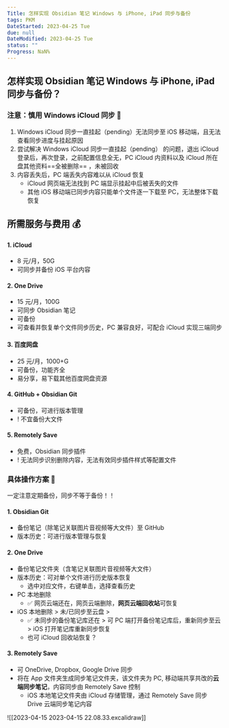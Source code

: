 ```yaml
---
Title: 怎样实现 Obsidian 笔记 Windows 与 iPhone, iPad 同步与备份
tags: PKM
DateStarted: 2023-04-25 Tue
due: null
DateModified: 2023-04-25 Tue
status: ""
Progress: NaN%
---
```


## 怎样实现 Obsidian 笔记 Windows 与 iPhone, iPad 同步与备份？

### 注意：慎用 Windows iCloud 同步 🚫

1. Windows iCloud 同步一直挂起（pending）无法同步至 iOS 移动端，且无法查看同步进度与挂起原因
2. 尝试解决 Windows iCloud 同步一直挂起（pending） 的问题，退出 iCloud 登录后，再次登录，之前配置信息全无，PC iCloud 内资料以及 iCloud 所在盘其他资料==全被删除== ，未被回收
3. 内容丢失后，PC 端丢失内容难以从 iCloud 恢复
   - iCloud 网页端无法找到 PC 端显示挂起中后被丢失的文件
   - 其他 iOS 移动端已同步内容只能单个文件逐一下载至 PC，无法整体下载恢复

## 所需服务与费用 💰

#### 1. iCloud

- 8 元/月，50G
- 可同步并备份 iOS 平台内容

#### 2. One Drive

- 15 元/月，100G
- 可同步 Obsidian 笔记
- 可备份
- 可查看并恢复单个文件同步历史，PC 兼容良好，可配合 iCloud 实现三端同步

#### 3. 百度网盘

- 25 元/月，1000+G
- 可备份，功能齐全
- 易分享，易下载其他百度网盘资源

#### 4. GitHub + Obsidian Git

- 可备份，可进行版本管理
- ! 不宜备份大文件

#### 5. Remotely Save

- 免费，Obsidian 同步插件
- ! 无法同步识别删除内容，无法有效同步插件样式等配置文件

### 具体操作方案 🚀

一定注意定期备份，同步不等于备份！！

#### 1. Obsidian Git

- 备份笔记（除笔记关联图片音视频等大文件）至 GitHub
- 版本历史：可进行版本管理与恢复

#### 2. One Drive

- 备份笔记文件夹（含笔记关联图片音视频等大文件）
- 版本历史：可对单个文件进行历史版本恢复
  - 选中对应文件，右键单击，选择查看历史
- PC 本地删除
  - ✅ 网页云端还在，网页云端删除，**网页云端回收站**可恢复
- iOS 本地删除 > 未/已同步至云盘 >
  - ✅ 未同步的备份笔记库还在 > 可 PC 端打开备份笔记库后，重新同步至云 > iOS 打开笔记库重新同步恢复
  - 也可 iCloud 回收站恢复？

#### 3. Remotely Save

- 可 OneDrive, Dropbox, Google Drive 同步
- 将在 App 文件夹生成同步笔记文件夹，该文件夹为 PC, 移动端共享共改的**云端同步笔记**，内容同步由 Remotely Save 控制
  - iOS 本地笔记文件夹由 iCloud 存储管理，通过 Remotely Save 同步 Drive 云端同步笔记内容

![[2023-04-15 2023-04-15 22.08.33.excalidraw]]
